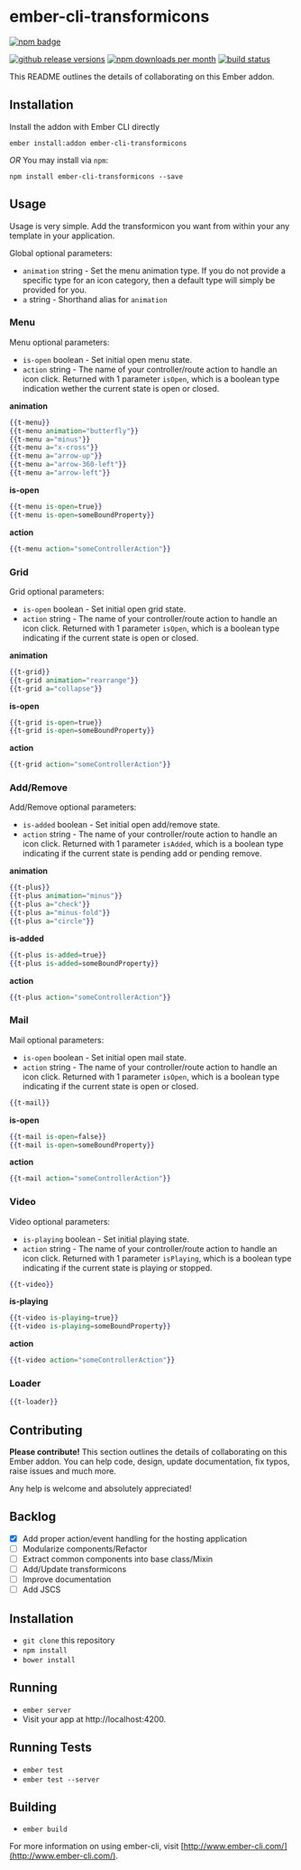 # ember-cli-transformicons

[![npm badge][npm-badge-png]][npm-url]

[![github release versions][github-release-svg]][github-release-url]
[![npm downloads per month][npm-dm-badge-svg]][npm-url]
[![build status][travis-badge]][travis-url]

This README outlines the details of collaborating on this Ember addon.

## Installation
Install the addon with Ember CLI directly

```shell
ember install:addon ember-cli-transformicons
```

*OR* You may install via `npm`:

```shell
npm install ember-cli-transformicons --save
```

## Usage
Usage is very simple. Add the transformicon you want from within your any template in your application.

Global optional parameters:
  * `animation` string - Set the menu animation type. If you do not provide a specific type for an icon category, then a default type will simply be provided for you.
  * `a` string - Shorthand alias for `animation`

### Menu
Menu optional parameters:
  * `is-open` boolean - Set initial open menu state.
  * `action` string - The name of your controller/route action to handle an icon click. Returned with 1 parameter `isOpen`, which is a boolean type indication wether the current state is open or closed.

**animation**
```handlebars
{{t-menu}}
{{t-menu animation="butterfly"}}
{{t-menu a="minus"}}
{{t-menu a="x-cross"}}
{{t-menu a="arrow-up"}}
{{t-menu a="arrow-360-left"}}
{{t-menu a="arrow-left"}}
```
**is-open**
```handlebars
{{t-menu is-open=true}}
{{t-menu is-open=someBoundProperty}}
```
**action**
```handlebars
{{t-menu action="someControllerAction"}}
```

### Grid
Grid optional parameters:
  * `is-open` boolean - Set initial open grid state.
  * `action` string - The name of your controller/route action to handle an icon click. Returned with 1 parameter `isOpen`, which is a boolean type indicating if the current state is open or closed.

**animation**
```handlebars
{{t-grid}}
{{t-grid animation="rearrange"}}
{{t-grid a="collapse"}}
```
**is-open**
```handlebars
{{t-grid is-open=true}}
{{t-grid is-open=someBoundProperty}}
```
**action**
```handlebars
{{t-grid action="someControllerAction"}}
```

### Add/Remove
Add/Remove optional parameters:
  * `is-added` boolean - Set initial open add/remove state.
  * `action` string - The name of your controller/route action to handle an icon click. Returned with 1 parameter `isAdded`, which is a boolean type indicating if the current state is pending add or pending remove.

**animation**
```handlebars
{{t-plus}}
{{t-plus animation="minus"}}
{{t-plus a="check"}}
{{t-plus a="minus-fold"}}
{{t-plus a="circle"}}
```
**is-added**
```handlebars
{{t-plus is-added=true}}
{{t-plus is-added=someBoundProperty}}
```
**action**
```handlebars
{{t-plus action="someControllerAction"}}
```

### Mail
Mail optional parameters:
  * `is-open` boolean - Set initial open mail state.
  * `action` string - The name of your controller/route action to handle an icon click. Returned with 1 parameter `isOpen`, which is a boolean type indicating if the current state is open or closed.

```handlebars
{{t-mail}}
```
**is-open**
```handlebars
{{t-mail is-open=false}}
{{t-mail is-open=someBoundProperty}}
```
**action**
```handlebars
{{t-mail action="someControllerAction"}}
```

### Video
Video optional parameters:
  * `is-playing` boolean - Set initial playing state.
  * `action` string - The name of your controller/route action to handle an icon click. Returned with 1 parameter `isPlaying`, which is a boolean type indicating if the current state is playing or stopped.

```handlebars
{{t-video}}
```
**is-playing**
```handlebars
{{t-video is-playing=true}}
{{t-video is-playing=someBoundProperty}}
```
**action**
```handlebars
{{t-video action="someControllerAction"}}
```

### Loader
```handlebars
{{t-loader}}
```

## Contributing
**Please contribute!** This section outlines the details of collaborating on this Ember addon. You can help code, design, update documentation, fix typos, raise issues and much more.

Any help is welcome and absolutely appreciated!

## Backlog

- [x] Add proper action/event handling for the hosting application
- [ ] Modularize components/Refactor
- [ ] Extract common components into base class/Mixin
- [ ] Add/Update transformicons
- [ ] Improve documentation
- [ ] Add JSCS

## Installation

* `git clone` this repository
* `npm install`
* `bower install`

## Running

* `ember server`
* Visit your app at http://localhost:4200.

## Running Tests

* `ember test`
* `ember test --server`

## Building

* `ember build`

For more information on using ember-cli, visit [http://www.ember-cli.com/](http://www.ember-cli.com/).



[npm-url]: https://www.npmjs.com/package/ember-cli-transformicons
[github-release-url]: https://github.com/alexdiliberto/ember-cli-transformicons/releases
[npm-dm-badge-svg]: https://img.shields.io/npm/dm/ember-cli-transformicons.svg
[npm-badge-png]: https://nodei.co/npm/ember-cli-transformicons.png?downloads=true&stars=true
[github-release-svg]: https://img.shields.io/github/release/alexdiliberto/ember-cli-transformicons.svg
[travis-badge]: https://travis-ci.org/alexdiliberto/ember-cli-transformicons.svg?branch=master
[travis-url]: https://travis-ci.org/alexdiliberto/ember-cli-transformicons
